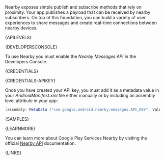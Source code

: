 Nearby exposes simple publish and subscribe methods that rely on proximity. Your app publishes a payload that can be received by nearby subscribers. On top of this foundation, you can build a variety of user experiences to share messages and create real-time connections between nearby devices.



{APILEVELS}



{DEVELOPERSCONSOLE}

To use Nearby you must enable the *Nearby Messages API* in the Developers Console.



{CREDENTIALS}



{CREDENTIALS-APIKEY}

Once you have created your API key, you must add it as a metadata value in your *AndroidManifest.xml* file either manually or by including an assembly level attribute in your app:

```csharp
[assembly: MetaData ("com.google.android.nearby.messages.API_KEY", Value="YOUR-API-KEY")]
```



{SAMPLES}



{LEARNMORE}

You can learn more about Google Play Services Nearby by visiting the official [Nearby API](https://developers.google.com/nearby/) documentation.



{LINKS}
